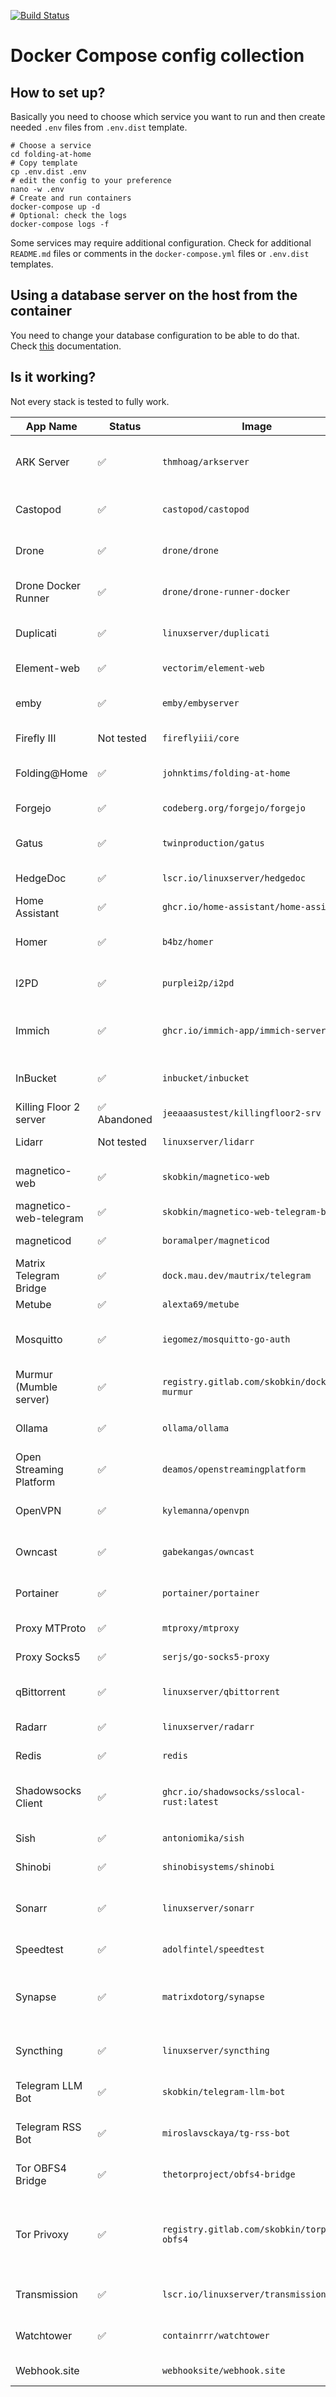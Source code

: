 [![Build Status](https://ci.skobk.in/api/badges/skobkin/docker-stacks/status.svg)](https://ci.skobk.in/skobkin/docker-stacks)

# Docker Compose config collection

## How to set up?

Basically you need to choose which service you want to run and then
create needed `.env` files from `.env.dist` template.

```shell
# Choose a service
cd folding-at-home
# Copy template
cp .env.dist .env
# edit the config to your preference
nano -w .env
# Create and run containers
docker-compose up -d
# Optional: check the logs
docker-compose logs -f
```

Some services may require additional configuration. Check for additional `README.md` files
or comments in the `docker-compose.yml` files or `.env.dist` templates.

## Using a database server on the host from the container

You need to change your database configuration to be able to do that. Check 
[this](_docs/access_database_on_host_from_docker.md) documentation.

## Is it working?

Not every stack is tested to fully work.

| App Name                | Status      | Image                                        | Description                                                 | Links                                                                                                                                                                                                                       |
|-------------------------|-------------|----------------------------------------------|-------------------------------------------------------------|-----------------------------------------------------------------------------------------------------------------------------------------------------------------------------------------------------------------------------|
| ARK Server              | ✅           | `thmhoag/arkserver`                          | ARK: Survival Evolved game server with ArkManager.          | [Website](http://playark.com), [Steam](https://store.steampowered.com/app/346110/ARK_Survival_Evolved/), [Image Github](https://github.com/thmhoag/arkserver), [ArkManager](https://github.com/arkmanager/ark-server-tools) |
| Castopod                | ✅           | `castopod/castopod`                          | Self-hosted federated podcasting platform                   | [Website](https://castopod.org), [Gitlab](https://code.castopod.org/adaures/castopod)                                                                                                                                       |
| Drone                   | ✅           | `drone/drone`                                | Continuous integration platform.                            | [Website](https://www.drone.io), [Github](https://github.com/harness/drone), [Image](https://hub.docker.com/r/drone/drone)                                                                                                  |
| Drone Docker Runner     | ✅           | `drone/drone-runner-docker`                  | CI runner daemon for Docker.                                | [Website](https://www.drone.io), [Github](https://github.com/drone-runners/drone-runner-docker), [Image](https://hub.docker.com/r/drone/drone-runner-docker)                                                                |
| Duplicati               | ✅           | `linuxserver/duplicati`                      | Backup solution with many storage backends.                 | [Website](https://www.duplicati.com), [Github](https://github.com/duplicati/duplicati)                                                                                                                                      |
| Element-web             | ✅           | `vectorim/element-web`                       | Web Matrix client.                                          | [Website](https://element.io), [Github](https://github.com/vector-im/element-web/)                                                                                                                                          |
| emby                    | ✅           | `emby/embyserver`                            | Media server with online transcoding support.               | [Website](https://emby.media)                                                                                                                                                                                               |
| Firefly III             | Not tested  | `fireflyiii/core`                            | Bookkeeping software.                                       | [Website](https://docs.firefly-iii.org), [Github](https://github.com/firefly-iii/firefly-iii)                                                                                                                               |
| Folding@Home            | ✅           | `johnktims/folding-at-home`                  | Protein folding distributed computing platform.             | [Website](https://foldingathome.org), [My guide](https://skobk.in/2020/06/folding-at-home-quick-start/)                                                                                                                     |
| Forgejo                 | ✅           | `codeberg.org/forgejo/forgejo`               | Lightweight Git hosting platform.                           | [Website](https://forgejo.org), [Github](https://codeberg.org/forgejo/forgejo)                                                                                                                                              |
| Gatus                   | ✅           | `twinproduction/gatus`                       | Advanced service(s) status page.                            | [Website](https://gatus.io), [Github](https://github.com/TwiN/gatus)                                                                                                                                                        |
| HedgeDoc                | ✅           | `lscr.io/linuxserver/hedgedoc`               | Collaborative text editor.                                  | [Website](https://hedgedoc.org), [Github](https://github.com/hedgedoc/hedgedoc)                                                                                                                                             |
| Home Assistant          | ✅           | `ghcr.io/home-assistant/home-assistant`      | Home automation suite.                                      | [Website](https://www.home-assistant.io/), [Github](https://github.com/home-assistant)                                                                                                                                      |
| Homer                   | ✅           | `b4bz/homer`                                 | Server homepage generator.                                  | [Github](https://github.com/bastienwirtz/homer), [Demo](https://homer-demo.netlify.app), [Configuration](https://github.com/bastienwirtz/homer/blob/main/docs/configuration.md)                                             |
| I2PD                    | ✅           | `purplei2p/i2pd`                             | The Invisible Internet router.                              | [Website](https://i2pd.website), [Github](https://github.com/PurpleI2P/i2pd/), [I2P project](https://geti2p.net/)                                                                                                           |
| Immich                  | ✅           | `ghcr.io/immich-app/immich-server`           | Self-hosted photo and video management solution.            | [Website](https://immich.app), [Github](https://github.com/immich-app/immich)                                                                                                                                               |
| InBucket                | ✅           | `inbucket/inbucket`                          | Testing SMTP/POP3 mail server with web interface.           | [Website](https://www.inbucket.org), [Github](https://github.com/inbucket/inbucket)                                                                                                                                         |
| Killing Floor 2 server  | ✅ Abandoned | `jeeaaasustest/killingfloor2-srv`            | Killing Floor 2 game server.                                |                                                                                                                                                                                                                             |
| Lidarr                  | Not tested  | `linuxserver/lidarr`                         | Music downloader and manager.                               | [Website](https://lidarr.audio), [Github](https://github.com/Lidarr/Lidarr), [Wiki](https://wiki.servarr.com/lidarr)                                                                                                        |
| magnetico-web           | ✅           | `skobkin/magnetico-web`                      | DHT indexer private web search front-end.                   | [Git](https://git.skobk.in/skobkin/magnetico-web), [Git mirror](https://gitlab.com/skobkin/magnetico-web)                                                                                                                   |
| magnetico-web-telegram  | ✅           | `skobkin/magnetico-web-telegram-bot`         | Magnetico Web Telegram bot.                                 | [Bitbucket](https://bitbucket.org/skobkin/magnetico-web-telegram-bot/)                                                                                                                                                      |
| magneticod              | ✅           | `boramalper/magneticod`                      | DHT indexing daemon.                                        | [Website](https://www.boramalper.org/labs/magnetico/), [Github](https://github.com/boramalper/magnetico)                                                                                                                    |
| Matrix Telegram Bridge  | ✅           | `dock.mau.dev/mautrix/telegram`              | Telegram bridge for Matrix server                           | [Gitlab](https://mau.dev/mautrix/telegram/)                                                                                                                                                                                 |
| Metube                  | ✅           | `alexta69/metube`                            | Web GUI for yt-dlp.                                         | [Github](https://github.com/alexta69/metube)                                                                                                                                                                                |
| Mosquitto               | ✅           | `iegomez/mosquitto-go-auth`                  | Simple and fast MQTT server with Go Auth plugin.            | [Plugin Github](https://github.com/iegomez/mosquitto-go-auth), [Mosquitto website](https://mosquitto.org)                                                                                                                   |
| Murmur (Mumble server)  | ✅           | `registry.gitlab.com/skobkin/docker-murmur`  | Mumble VoIP server (custom build)                           | [Website](https://www.mumble.info), [Github](https://github.com/mumble-voip/mumble)                                                                                                                                         |
| Ollama                  | ✅           | `ollama/ollama`                              | Toolkit for easily running LLM's locally.                   | [Website](https://ollama.com), [Github](https://github.com/ollama/ollama)                                                                                                                                                   |
| Open Streaming Platform | ✅           | `deamos/openstreamingplatform`               | Live streaming platform.                                    | [Website](https://openstreamingplatform.com), [Gitlab](https://gitlab.com/osp-group/flask-nginx-rtmp-manager)                                                                                                               |
| OpenVPN                 | ✅           | `kylemanna/openvpn`                          | OpenVPN server with some management toolkit.                | [Website](https://openvpn.net), [Image Github](https://www.github.com/kylemanna/docker-openvpn)                                                                                                                             |
| Owncast                 | ✅           | `gabekangas/owncast`                         | Live streaming platform with federation support.            | [Website](https://owncast.online), [Github](https://github.com/owncast/owncast)                                                                                                                                             |
| Portainer               | ✅           | `portainer/portainer`                        | Docker Container management web UI.                         | [Website](https://www.portainer.io), [Github](https://github.com/portainer/portainer)                                                                                                                                       |
| Proxy MTProto           | ✅           | `mtproxy/mtproxy`                            | MTProto Telegram proxy.                                     | [Website](https://telegram.org), [Github](https://github.com/TelegramMessenger/MTProxy)                                                                                                                                     |
| Proxy Socks5            | ✅           | `serjs/go-socks5-proxy`                      | Simple SOCKS5 proxy.                                        | [Github](https://github.com/serjs/socks5-server)                                                                                                                                                                            |
| qBittorrent             | ✅           | `linuxserver/qbittorrent`                    | qBittorrent (noX)                                           | [Website](https://www.qbittorrent.org), [LinuxServer Fleet](https://fleet.linuxserver.io/image?name=linuxserver/qbittorrent)                                                                                                |
| Radarr                  | ✅           | `linuxserver/radarr`                         | Movie downloader and manager.                               | [Website](https://radarr.video), [Github](https://github.com/Radarr/Radarr), [Wiki](https://wiki.servarr.com/radarr)                                                                                                        |
| Redis                   | ✅           | `redis`                                      | Redis storage server.                                       | [Website](https://redis.io), [Github](https://github.com/redis/redis-io)                                                                                                                                                    |
| Shadowsocks Client      | ✅           | `ghcr.io/shadowsocks/sslocal-rust:latest`    | Shadowsocks client (and SOCKS/HTTP/tunnel server).          | [Website](https://shadowsocks.org), [Github](https://github.com/shadowsocks/shadowsocks-rust), [Configuration](https://github.com/shadowsocks/shadowsocks-rust#getting-started)                                             |
| Sish                    | ✅           | `antoniomika/sish`                           | Localhost tunneling solution over SSH                       | [Docs](https://docs.ssi.sh/getting-started), [Github](https://github.com/antoniomika/sish)                                                                                                                                  |
| Shinobi                 | ✅           | `shinobisystems/shinobi`                     | Shinobi surveillance system                                 | [Website](https://shinobi.video), [Github](https://github.com/ShinobiCCTV/Shinobi)                                                                                                                                          |
| Sonarr                  | ✅           | `linuxserver/sonarr`                         | TV Shows, series and anime downloader and manager.          | [Website](https://sonarr.tv), [Github](https://github.com/Sonarr/Sonarr), [Wiki](https://wiki.servarr.com/sonarr)                                                                                                           |
| Speedtest               | ✅           | `adolfintel/speedtest`                       | Libre speed test implementation.                            | [Website](https://librespeed.org), [Github](https://github.com/librespeed/speedtest)                                                                                                                                        |
| Synapse                 | ✅           | `matrixdotorg/synapse`                       | Matrix reference server written in Python.                  | [Website](https://matrix.org/docs/projects/server/synapse), [Github](https://github.com/matrix-org/synapse), [Installation and configuration](https://matrix-org.github.io/synapse/latest/setup/installation.html)          |
| Syncthing               | ✅           | `linuxserver/syncthing`                      | P2P file synchronization daemon.                            | [Website](https://syncthing.net), [Github](https://github.com/syncthing/syncthing)                                                                                                                                          |
| Telegram LLM Bot        | ✅           | `skobkin/telegram-llm-bot`                   | Simple Telegram bot to interact with LLM running in Ollama  | [Forgejo repository](https://git.skobk.in/skobkin/telegram-ollama-reply-bot)                                                                                                                                                |
| Telegram RSS Bot        | ✅           | `miroslavsckaya/tg-rss-bot`                  | Telegram RSS Bot by @Miroslavsckaya.                        | [Gitea](https://git.skobk.in/Miroslavsckaya/tg_rss_bot/), [Github Mirror](https://github.com/Miroslavsckaya/tg_rss_bot)                                                                                                     |
| Tor OBFS4 Bridge        | ✅           | `thetorproject/obfs4-bridge`                 | Tor OBFS4 Bridge for Tor blocking bypass.                   | [Website](https://community.torproject.org/relay/setup/bridge/), [Gitlab](https://gitlab.torproject.org/tpo/anti-censorship/docker-obfs4-bridge), [Manual](https://community.torproject.org/relay/setup/bridge/docker/)     |
| Tor Privoxy             | ✅           | `registry.gitlab.com/skobkin/torproxy-obfs4` | Tor image with integrated privoxy and OBFS4 bridge support. | [Original image Github](https://github.com/dperson/torproxy), [OBFS4 support image Gitlab](https://gitlab.com/skobkin/torproxy-obfs4)                                                                                       |
| Transmission            | ✅           | `lscr.io/linuxserver/transmission`           | Torrent client suitable for NAS.                            | [Github](https://github.com/linuxserver/docker-transmission), [LinuxServer Fleet](https://hub.docker.com/r/linuxserver/transmission)                                                                                        |
| Watchtower              | ✅           | `containrrr/watchtower`                      | Docker container auto-update daemon.                        | [Website](https://containrrr.dev/watchtower/), [Github](https://github.com/containrrr/watchtower)                                                                                                                           |
| Webhook.site            |             | `webhooksite/webhook.site`                   | HTTP callback testing tool                                  | [Website](https://webhook.site), [Github](https://github.com/webhooksite/webhook.site)                                                                                                                                      |
